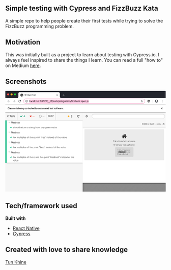 ## Simple testing with Cypress and FizzBuzz Kata
A simple repo to help people create their first tests while trying to solve the FizzBuzz programming problem. 

## Motivation
This was initially built as a project to learn about testing with Cypress.io. I always feel inspired to share the things I learn.
You can read a full "how to" on Medium [here](https://medium.com/@tunkhine126/red-green-refactor-42b5b643b506).
 
## Screenshots
![image](https://github.com/tunkhine126/Fizzbuzz-and-Cypress-testing/blob/master/assets/tests_passing.png?raw=true)

## Tech/framework used
<b>Built with</b>
- [React Native](https://facebook.github.io/react-native/) 
- [Cypress](https://cypress.io)

## Created with love to share knowledge
[Tun Khine](https://tunkhine.dev)